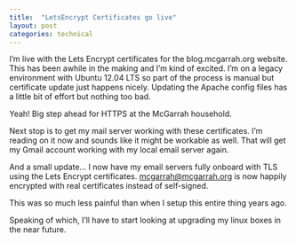 ```yaml
---
title:  "LetsEncrypt Certificates go live"
layout: post
categories: technical
---
```


I’m live with the Lets Encrypt certificates for the blog.mcgarrah.org website. This has been awhile in the making and I’m kind of excited.  I’m on a legacy environment with Ubuntu 12.04 LTS so part of the process is manual but certificate update just happens nicely. Updating the Apache config files has a little bit of effort but nothing too bad.

<!-- excerpt-end -->

Yeah! Big step ahead for HTTPS at the McGarrah household.

Next stop is to get my mail server working with these certificates. I’m reading on it now and sounds like it might be workable as well. That will get my Gmail account working with my local email server again.

And a small update…  I now have my email servers fully onboard with TLS using the Lets Encrypt certificates.  mcgarrah@mcgarrah.org is now happily encrypted with real certificates instead of self-signed.

This was so much less painful than when I setup this entire thing years ago.

Speaking of which, I’ll have to start looking at upgrading my linux boxes in the near future.
